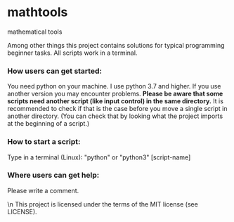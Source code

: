 # mathtools
mathematical tools

Among other things this project contains solutions for typical programming beginner tasks. 
All scripts work in a terminal.

### How users can get started:
You need python on your machine. 
I use python 3.7 and higher. 
If you use another version you may encounter problems.
__Please be aware that some scripts need another script (like input control) in the same directory.__
It is recommended to check if that is the case before you move a single script in another directory. 
(You can check that by looking what the project imports at the beginning of a script.)

### How to start a script:
Type in a terminal (Linux):
  "python" or "python3" [script-name] 
  
### Where users can get help:
Please write a comment.

\n
This project is licensed under the terms of the MIT license (see LICENSE).
